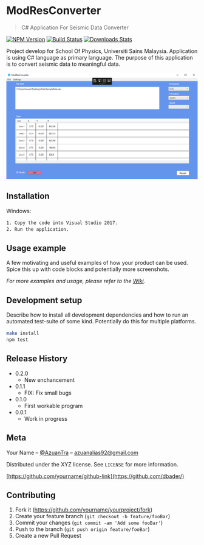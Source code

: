# ModResConverter
> C# Application For Seismic Data Converter

[![NPM Version][npm-image]][npm-url]
[![Build Status][travis-image]][travis-url]
[![Downloads Stats][npm-downloads]][npm-url]

Project develop for School Of Physics, Universiti Sains Malaysia. Application is using C# language as primary language. The purpose of this application is to convert seismic data to meaningful data.

![](sample.png)

## Installation

Windows:

```sh
1. Copy the code into Visual Studio 2017.
2. Run the application.
```

## Usage example

A few motivating and useful examples of how your product can be used. Spice this up with code blocks and potentially more screenshots.

_For more examples and usage, please refer to the [Wiki][wiki]._

## Development setup

Describe how to install all development dependencies and how to run an automated test-suite of some kind. Potentially do this for multiple platforms.

```sh
make install
npm test
```

## Release History

* 0.2.0
    * New enchancement
* 0.1.1
    * FIX: Fix small bugs
* 0.1.0
    * First workable program
* 0.0.1
    * Work in progress

## Meta

Your Name – [@AzuanTra](https://twitter.com/azuan_tra) – azuanalias92@gmail.com

Distributed under the XYZ license. See ``LICENSE`` for more information.

[https://github.com/yourname/github-link](https://github.com/dbader/)

## Contributing

1. Fork it (<https://github.com/yourname/yourproject/fork>)
2. Create your feature branch (`git checkout -b feature/fooBar`)
3. Commit your changes (`git commit -am 'Add some fooBar'`)
4. Push to the branch (`git push origin feature/fooBar`)
5. Create a new Pull Request

<!-- Markdown link & img dfn's -->
[npm-image]: https://img.shields.io/npm/v/datadog-metrics.svg?style=flat-square
[npm-url]: https://npmjs.org/package/datadog-metrics
[npm-downloads]: https://img.shields.io/npm/dm/datadog-metrics.svg?style=flat-square
[travis-image]: https://img.shields.io/travis/dbader/node-datadog-metrics/master.svg?style=flat-square
[travis-url]: https://travis-ci.org/dbader/node-datadog-metrics
[wiki]: https://github.com/yourname/yourproject/wiki
